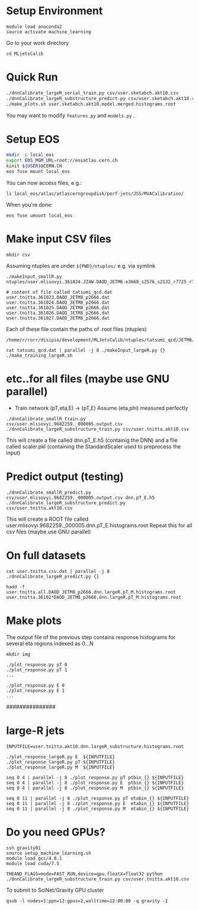 Setup Environment
=================

```
module load anaconda2
source activate machine_learning
```

Go to your work directory
```
cd MLjetsCalib
```

Quick Run
=========
```bash
./dnnCalibrate_largeR_serial_train.py csv/user.sketabch.akt10.csv 
./dnnCalibrate_largeR_substructure_predict.py csv/user.sketabch.akt10.csv
./make_plots.sh user.sketabch.akt10.model.merged.histograms.root
```

You may want to modify ```features.py``` and ```models.py``` .

Setup EOS
=========

```bash
mkdir -p local_eos
export EOS_MGM_URL=root://eosatlas.cern.ch
kinit ${USER}@CERN.CH
eos fuse mount local_eos
```

You can now access files, e.g.:
```
ls local_eos/atlas/atlascerngroupdisk/perf-jets/JSS/MVACalibration/
```

When you're done:
```
eos fuse umount local_eos
```

Make input CSV files
====================

```
mkdir csv
```

Assuming ntuples are under ```${PWD}/ntuples/``` e.g. via symlink

```
./makeInput_smallR.py ntuples/user.mlisovyi.361024.JZ4W.DAOD_JETM6.e3668_s2576_s2132_r7725_r7676_p2719_EXT0.smallR_20161020_v1_output.root/user.mlisovyi.9682259._000001.output.root

# content of file called tatsumi_qcd.dat
user.tnitta.361023.DAOD_JETM8_p2666.dat
user.tnitta.361024.DAOD_JETM8_p2666.dat
user.tnitta.361025.DAOD_JETM8_p2666.dat
user.tnitta.361026.DAOD_JETM8_p2666.dat
user.tnitta.361027.DAOD_JETM8_p2666.dat
```

Each of these file contain the paths of .root files (ntuples)
```
/home/r/rorr/disipio/development/MLJetsCalib/ntuples/tatsumi_qcd/JETM8/user.tnitta.361027.DAOD_JETM8_p2666.v19heavy_ntuple.root/user.tnitta.9682737._000001.ntuple.root
```

```
cat tatsumi_qcd.dat | parallel -j 8 ./makeInput_largeR.py {}
./make_training_largeR.sh
```

# etc..for all files (maybe use GNU parallel)

* Train network (pT,eta,E) -> (pT,E)
Assume (eta,phi) measured perfectly

```
./dnnCalibrate_smallR_train.py csv/user.mlisovyi.9682259._000005.output.csv 
./dnnCalibrate_largeR_substructure_train.py csv/user.tnitta.akt10.csv
```

This will create a file called dnn.pT_E.h5 (containig the DNN) and a file called scaler.pkl (containing the StandardScaler used to preprocess the input)

Predict output (testing) 
========================

```
./dnnCalibrate_smallR_predict.py csv/user.mlisovyi.9682259._000005.output.csv dnn.pT_E.h5
./dnnCalibrate_largeR_substructure_predict.py csv/user.tnitta.akt10.csv
```

This will create a ROOT file called user.mlisovyi.9682259._000005.dnn.pT_E.histograms.root
Repeat this for all csv files (maybe use GNU parallel)

# On full datasets
```
cat user.tnitta.csv.dat | parallel -j 8 ./dnnCalibrate_largeR_predict.py {}

hadd -f user.tnitta.all.DAOD_JETM8_p2666.dnn.largeR.pT_M.histograms.root user.tnitta.36102*DAOD_JETM8_p2666.dnn.largeR.pT_M.histograms.root
```

Make plots
==========

The output file of the previous step contains response histograms for several eta regions indexed as 0...N

```
mkdir img

./plot_response.py pT 0
./plot_response.py pT 1
...

./plot_response.py E 0
./plot_response.py E 1
...
```

###############
# large-R jets

```
INPUTFILE=user.tnitta.akt10.dnn.largeR_substructure.histograms.root

./plot_response_largeR.py E  ${INPUTFILE}
./plot_response_largeR.py pT ${INPUTFILE}
./plot_response_largeR.py M  ${INPUTFILE}

seq 0 4 | parallel -j 8 ./plot_response.py pT ptbin_{} ${INPUTFILE}
seq 0 4 | parallel -j 8 ./plot_response.py E  ptbin_{} ${INPUTFILE}
seq 0 4 | parallel -j 8 ./plot_response.py M  ptbin_{} ${INPUTFILE}

seq 0 11 | parallel -j 8 ./plot_response.py pT etabin_{} ${INPUTFILE}
seq 0 11 | parallel -j 8 ./plot_response.py E  etabin_{} ${INPUTFILE}
seq 0 11 | parallel -j 8 ./plot_response.py M  etabin_{} ${INPUTFILE}
```

Do you need GPUs?
==================

```
ssh gravity01
source setup_machine_learning.sh 
module load gcc/4.8.1
module load cuda/7.5

THEANO_FLAGS=mode=FAST_RUN,device=gpu,floatX=float32 python ./dnnCalibrate_largeR_substructure_train.py csv/user.tnitta.akt10.csv 
```

To submit to SciNet/Gravity GPU cluster
```
qsub -l nodes=1:ppn=12:gpus=2,walltime=12:00:00 -q gravity -I
```
